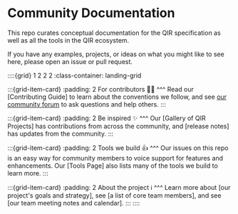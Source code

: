 # Community Documentation

This repo curates conceptual documentation for the QIR specification as well as all the tools in the QIR ecosystem.

If you have any examples, projects, or ideas on what you might like to see here, please open an issue or pull request.

::::{grid} 1 2 2 2
:class-container: landing-grid

:::{grid-item-card}
:padding: 2
For contributors 👩‍💻
^^^
Read our [Contributing Guide] to learn about the conventions we follow, and see [our community forum](https://github.com/crazy4pi314/qir-book/discussions) to ask questions and help others.
:::

:::{grid-item-card}
:padding: 2
Be inspired ✨
^^^
Our [Gallery of QIR Projects] has contributions from across the community, and [release notes] has updates from the community.
:::

:::{grid-item-card}
:padding: 2
Tools we build 👍
^^^
Our issues on this repo is an easy way for community members to voice support for features and enhancements. Our [Tools Page] also lists many of the tools we build to learn more.
:::

:::{grid-item-card}
:padding: 2
About the project ℹ️
^^^
Learn more about [our project's goals and strategy], see [a list of core team members], and see [our team meeting notes and calendar].
:::
::::
